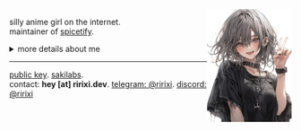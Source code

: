 <img align="right" src=".github/assets/avatar.jpg" width="30%" height="30%" />

silly anime girl on the internet.<br/>
maintainer of [spicetify](https://github.com/spicetify/cli). 

<details>
  <summary>more details about me</summary>

## 💼 Experience

### Languages
[![TypeScript Badge](https://img.shields.io/badge/typescript-007ACC?style=flat&logo=typescript&logoColor=white)](https://www.typescriptlang.org/)
[![JavaScript Badge](https://img.shields.io/badge/javascript-F7DF1E?style=flat&logo=javascript&logoColor=black)](https://wikipedia.org/wiki/JavaScript)
[![Go Badge](https://img.shields.io/badge/go-00ADD8?style=flat&logo=go&logoColor=white)](https://go.dev/)
[![Rust Badge](https://img.shields.io/badge/rust-%23000000.svg?style=flat&logo=rust&logoColor=white)](https://www.rust-lang.org/)
[![GraphQL Badge](https://img.shields.io/badge/-graphql-E10098?style=flat&logo=graphql&logoColor=white)](https://graphql.org/)

### Web-stack
[![React.js badge](https://img.shields.io/badge/react.js-20232A?style=flat&logo=react&logoColor=61DAFB)](https://react.dev/)
[![Next.js Badge](https://img.shields.io/badge/next.js-black?style=flat&logo=next.js&logoColor=white)](https://nextjs.org/)
[![Vue.js Badge](https://img.shields.io/badge/vue.js-35495E?style=flat&logo=vue.js&logoColor=4FC08D)](https://vuejs.org/)
[![Nuxt.js Badge](https://img.shields.io/badge/nuxt.js-002E3B?style=flat&logo=nuxtdotjs&logoColor=#00DC82)](https://nuxt.com/)
[![HTML Badge](https://img.shields.io/badge/html5-%23E34F26.svg?style=flat&logo=html5&logoColor=white)](https://wikipedia.org/wiki/HTML)
[![CSS Badge](https://img.shields.io/badge/css3-%231572B6.svg?style=flat&logo=css3&logoColor=white)](https://wikipedia.org/wiki/CSS)
[![SASS Badge](https://img.shields.io/badge/sass-hotpink.svg?style=flat&logo=SASS&logoColor=white)](https://sass-lang.com/)
[![TailwindCSS Badge](https://img.shields.io/badge/tailwind_css-38B2AC?style=flat&logo=tailwind-css&logoColor=white)](https://tailwindcss.com/)

### Backend technologies
[![Node.js Badge](https://img.shields.io/badge/node.js-6DA55F?style=flat&logo=node.js&logoColor=white)](https://nodejs.org/)
[![Deno Badge](https://img.shields.io/badge/deno-000000?style=flat&logo=deno&logoColor=white)](https://deno.com/)
[![Bun Badge](https://img.shields.io/badge/bun-%23000000.svg?style=flat&logo=bun&logoColor=white)](https://bun.sh/)
[![Docker Badge](https://img.shields.io/badge/docker-%230db7ed.svg?style=flat&logo=docker&logoColor=white)](https://www.docker.com/)
[![Tauri Badge](https://img.shields.io/badge/tauri-%2324C8DB.svg?style=flat&logo=tauri&logoColor=%23FFFFFF)](https://tauri.app/)
[![Nginx Badge](https://img.shields.io/badge/nginx-%23009639.svg?style=flat&logo=nginx&logoColor=white)](https://www.nginx.com/)
[![Apache Badge](https://img.shields.io/badge/apache-%23D42029.svg?style=flat&logo=apache&logoColor=white)](https://httpd.apache.org/)

### Databases
[![MySQL Badge](https://img.shields.io/badge/mysql-%2300f.svg?style=flat&logo=mysql&logoColor=white)](https://www.mysql.com/)
[![MariaDB Badge](https://img.shields.io/badge/mariadb-003545?style=flat&logo=mariadb&logoColor=white)](https://mariadb.org/)
[![PlanetScale Badge](https://img.shields.io/badge/planetscale-%23000000.svg?style=flat&logo=planetscale&logoColor=white)](https://planetscale.com/)
[![PostgreSQL Badge](https://img.shields.io/badge/postgres-%23316192.svg?style=flat&logo=postgresql&logoColor=white)](https://www.postgresql.org/)
[![MongoDB Badge](https://img.shields.io/badge/mongodb-%234ea94b.svg?style=flat&logo=mongodb&logoColor=white)](https://www.mongodb.com/)
[![Redis Badge](https://img.shields.io/badge/redis-%23DD0031.svg?style=flat&logo=redis&logoColor=white)](https://redis.io/)

### General
[![Git Badge](https://img.shields.io/badge/git-%23F05033.svg?style=flat&logo=git&logoColor=white)](https://git-scm.com/)
[![GitHub Badge](https://img.shields.io/badge/github-%23121011.svg?style=flat&logo=github&logoColor=white)](https://github.com/)
[![GitHub Actions Badge](https://img.shields.io/badge/github%20actions-%232671E5.svg?style=flat&logo=githubactions&logoColor=white)](https://github.com/features/actions)
[![GitLab Badge](https://img.shields.io/badge/gitlab-%23181717.svg?style=flat&logo=gitlab&logoColor=white)](https://about.gitlab.com/)
[![Google Cloud Badge](https://img.shields.io/badge/google%20cloud-%234285F4.svg?style=flat&logo=google-cloud&logoColor=white)](https://cloud.google.com/)
[![Cloudflare Badge](https://img.shields.io/badge/cloudflare-F38020?style=flat&logo=cloudflare&logoColor=white)](https://www.cloudflare.com/)
[![Linux Badge](https://img.shields.io/badge/linux-FCC624?style=flat&logo=linux&logoColor=black)](https://wikipedia.org/wiki/Linux)
[![Windows Server Badge](https://img.shields.io/badge/windows%20server-0078D6?style=flat&logo=windows&logoColor=white)](https://www.microsoft.com/en-us/windows-server)

#### Learning
[![AWS Badge](https://img.shields.io/badge/aws-%23FF9900.svg?style=flat&logo=aws&logoColor=white)](https://aws.amazon.com/)
[![RabbitMQ Badge](https://img.shields.io/badge/rabbitmq-FF6600?style=flat&logo=rabbitmq&logoColor=white)](https://www.rabbitmq.com/)
[![Swift Badge](https://img.shields.io/badge/swift-F54A2A?style=flat&logo=swift&logoColor=white)](https://developer.apple.com/swift/)
</details>

------
[public key](https://github.com/rxri.gpg). [sakilabs](https://github.com/sakilabs).<br/>
contact: **hey [at] ririxi.dev**. [telegram: @ririxi](https://t.me/ririxi). [discord: @ririxi](https://discord.com/users/192490421308489731)
